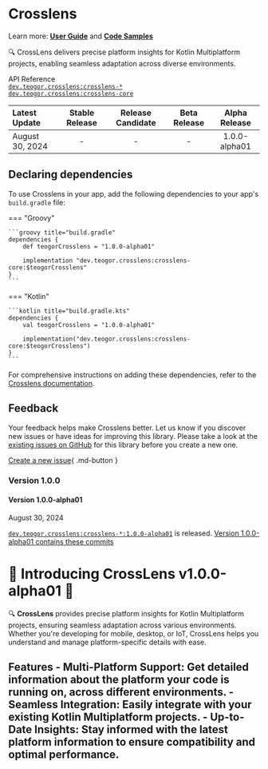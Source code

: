 # Crosslens

Learn more: **[User Guide](../user-guide.md)** and **[Code Samples](../code-samples.md)**

🔍 CrossLens delivers precise platform insights for Kotlin Multiplatform projects, enabling seamless adaptation across diverse environments.


[//]: # (REGION-API-REFERENCE)

API Reference  
[`dev.teogor.crosslens:crosslens-*`](../html/)  
[`dev.teogor.crosslens:crosslens-core`](../html/crosslens-core)

[//]: # (REGION-API-REFERENCE)

[//]: # (REGION-RELEASE-TABLE)

| Latest Update     |  Stable Release  |  Release Candidate  |  Beta Release  |  Alpha Release  |
|:------------------|:----------------:|:-------------------:|:--------------:|:---------------:|
| August 30, 2024   |        -         |          -          |       -        |  1.0.0-alpha01  |

[//]: # (REGION-RELEASE-TABLE)

[//]: # (REGION-DEPENDENCIES)

## Declaring dependencies

To use Crosslens in your app, add the following dependencies to your app's `build.gradle` file:

=== "Groovy"

    ```groovy title="build.gradle"
    dependencies {
        def teogorCrosslens = "1.0.0-alpha01"
        
        implementation "dev.teogor.crosslens:crosslens-core:$teogorCrosslens"
    }
    ```

=== "Kotlin"

    ```kotlin title="build.gradle.kts"
    dependencies {
        val teogorCrosslens = "1.0.0-alpha01"
        
        implementation("dev.teogor.crosslens:crosslens-core:$teogorCrosslens")
    }
    ```

For comprehensive instructions on adding these dependencies, refer to the [Crosslens documentation](../index.md#getting-started-with-crosslens).

[//]: # (REGION-DEPENDENCIES)

[//]: # (REGION-FEEDBACK)

## Feedback

Your feedback helps make Crosslens better. Let us know if you discover new issues or have
ideas for improving this library. Please take a look at the [existing issues on GitHub](https://github.com/teogor/crosslens/issues)
for this library before you create a new one.

[Create a new issue](https://github.com/teogor/crosslens/issues/new){ .md-button }

[//]: # (REGION-FEEDBACK)

[//]: # (REGION-VERSION-CHANGELOG)

### Version 1.0.0

#### Version 1.0.0-alpha01

August 30, 2024

[`dev.teogor.crosslens:crosslens-*:1.0.0-alpha01`](https://github.com/teogor/crosslens/releases/1.0.0-alpha01) is released. [Version 1.0.0-alpha01 contains these commits](https://github.com/teogor/crosslens/commits/1.0.0-alpha01)

# 🎉 Introducing CrossLens v1.0.0-alpha01 🧩
🔍 **CrossLens** provides precise platform insights for Kotlin Multiplatform projects, ensuring seamless adaptation across various environments. Whether you're developing for mobile, desktop, or IoT, CrossLens helps you understand and manage platform-specific details with ease.
## Features - **Multi-Platform Support:** Get detailed information about the platform your code is running on, across different environments. - **Seamless Integration:** Easily integrate with your existing Kotlin Multiplatform projects. - **Up-to-Date Insights:** Stay informed with the latest platform information to ensure compatibility and optimal performance.

[//]: # (REGION-VERSION-CHANGELOG)

